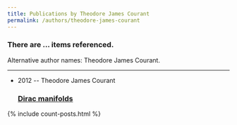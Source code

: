 ```yaml
---
title: Publications by Theodore James Courant
permalink: /authors/theodore-james-courant
---
```


<h3 id="number-posts">There are ... items referenced.</h3>
<p id='info-authors'>Alternative author names: Theodore James Courant.</p>
<hr />
<ul class="post-list">
<li><span class='post-meta'>2012 -- Theodore James Courant</span><h3><a class='post-link' href="{{ site.baseurl }}/dirac-manifolds">Dirac manifolds</a></h3></li>

</ul>
{% include count-posts.html %}
